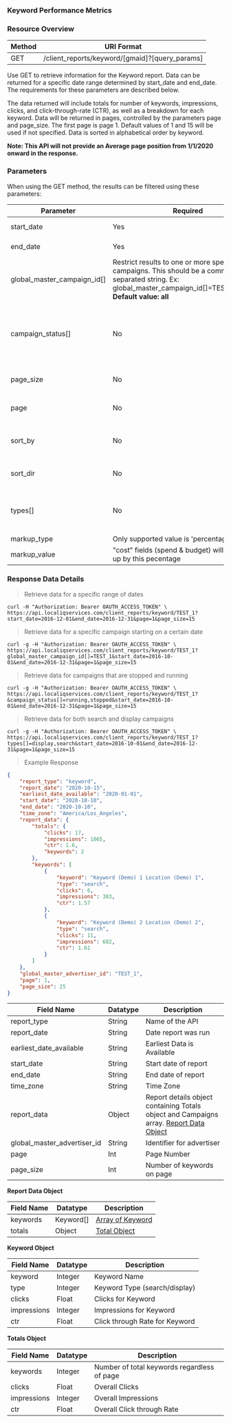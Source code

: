 ### **Keyword Performance Metrics**
<a name="keyword_performance_metrics"></a>

### Resource Overview&nbsp;&nbsp;

|Method|URI Format|
|---|---|
|GET|/client_reports/keyword/[gmaid]?[query_params]|

Use GET to retrieve information for the Keyword report.  Data can be returned for a specific date range determined by start_date and end_date. The requirements for these parameters are described below.

The data returned will include totals for number of keywords, impressions, clicks, and click-through-rate (CTR), as well as a breakdown for each keyword.  Data will be returned in pages, controlled by the parameters page and page_size.  The first page is page 1.  Default values of 1 and 15 will be used if not specified.  Data is sorted in alphabetical order by keyword.

**Note: This API will not provide an Average page position from 1/1/2020 onward in the response.**

### Parameters&nbsp;&nbsp;

When using the GET method, the results can be filtered using these parameters:

|Parameter|Required|Description|
|---|---|---|
|start_date|Yes|Restricts the results to those occurring on or after this date|
|end_date|Yes|Restricts the results to those occurring on or before this date|
|global_master_campaign_id[]|Restrict results to one or more specific campaigns. This should be a comma separated string. Ex: global_master_campaign_id[]=TEST_1,TEST_2 <br>**Default value: all**|
|campaign_status[]|No|Restrict results to all campaigns with given status values.  Allowed values are running, stopped and ended. This should be a comma separated string. Ex: campaign_status[]=running,stopped <br>**Default value: all**|
|page_size|No|Restrict number of keywords in result <br>**Default value: 15**|
|page|No|Specifies which page of results to return <br>**Default value: 1**|
|sort_by|No|Specifies what column to sort by.  Valid columns are: keyword, clicks, impressions, and ctr <br>**Default value: keyword**|
|sort_dir|No|Specifies the sort direction.  Can be either asc or desc <br>**Default value: asc**|
|types[]|No|Specifies the campaign type of keyword.  Can be search, display or xmedia. Ex: types[]=display,search,xmedia <br>**Default value: search**|
|<internal> markup_type|Only supported value is 'percentage' </internal>|
|<internal> markup_value|"cost" fields (spend & budget) will be marked up by this pecentage </internal>|

### Response Data Details&nbsp;&nbsp;

> Retrieve data for a specific range of dates

```
curl -H "Authorization: Bearer OAUTH_ACCESS_TOKEN" \
https://api.localiqservices.com/client_reports/keyword/TEST_1?start_date=2016-12-01&end_date=2016-12-31&page=1&page_size=15
```

> Retrieve data for a specific campaign starting on a certain date

```
curl -g -H "Authorization: Bearer OAUTH_ACCESS_TOKEN" \
https://api.localiqservices.com/client_reports/keyword/TEST_1?global_master_campaign_id[]=TEST_1&start_date=2016-10-01&end_date=2016-12-31&page=1&page_size=15
```

> Retrieve data for campaigns that are stopped and running

```
curl -g -H "Authorization: Bearer OAUTH_ACCESS_TOKEN" \
https://api.localiqservices.com/client_reports/keyword/TEST_1?&campaign_status[]=running,stopped&start_date=2016-10-01&end_date=2016-12-31&page=1&page_size=15
```

> Retrieve data for both search and display campaigns

```
curl -g -H "Authorization: Bearer OAUTH_ACCESS_TOKEN" \
https://api.localiqservices.com/client_reports/keyword/TEST_1?types[]=display,search&start_date=2016-10-01&end_date=2016-12-31&page=1&page_size=15
```

> Example Response

```json
{
    "report_type": "keyword",
    "report_date": "2020-10-15",
    "earliest_date_available": "2020-01-01",
    "start_date": "2020-10-10",
    "end_date": "2020-10-10",
    "time_zone": "America/Los_Angeles",
    "report_data": {
        "totals": {
            "clicks": 17,
            "impressions": 1065,
            "ctr": 1.6,
            "keywords": 2
        },
        "keywords": [
            {
                "keyword": "Keyword (Demo) 1 Location (Demo) 1",
                "type": "search",
                "clicks": 6,
                "impressions": 383,
                "ctr": 1.57
            },
            {
                "keyword": "Keyword (Demo) 2 Location (Demo) 2",
                "type": "search",
                "clicks": 11,
                "impressions": 682,
                "ctr": 1.61
            }
        ]
    },
    "global_master_advertiser_id": "TEST_1",
    "page": 1,
    "page_size": 25
}
```

|Field Name|Datatype|Description|
|---|---|---|
|report_type|String|Name of the API|
|report_date|String|Date report was run|
|earliest_date_available|String|Earliest Data is Available|
|start_date|String|Start date of report|
|end_date|String|End date of report|
|time_zone|String|Time Zone|
|report_data|Object|Report details object containing Totals object and Campaigns array. [Report Data Object](#keywordreportdata)|
|global_master_advertiser_id|String|Identifier for advertiser|
|page|Int|Page Number|
|page_size|Int|Number of keywords on page|

<a name="keywordreportdata"></a>
**Report Data Object**

|Field Name|Datatype|Description|
|---|---|---|
|keywords|Keyword[]|[Array of Keyword](#keyword)|
|totals|Object|[Total Object](#totalkeyword)|

<a name="keyword"></a>
**Keyword Object**

|Field Name|Datatype|Description|
|---|---|---|
|keyword|Integer|Keyword Name|
|type|Integer|Keyword Type (search/display)|
|clicks|Float|Clicks for Keyword|
|impressions|Integer|Impressions for Keyword|
|ctr|Float|Click through Rate for Keyword|

<a name="totalkeyword"></a>
**Totals Object**

|Field Name|Datatype|Description|
|---|---|---|
|keywords|Integer|Number of total keywords regardless of page|
|clicks|Float|Overall Clicks|
|impressions|Integer|Overall Impressions|
|ctr|Float|Overall Click through Rate|
